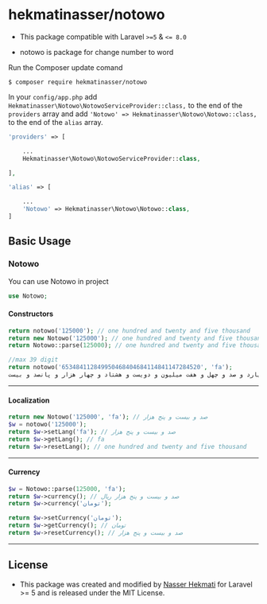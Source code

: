 hekmatinasser/notowo
======
- This package compatible with Laravel `>=5` & `<= 8.0`

- notowo is package for change number to word

Run the Composer update comand

    $ composer require hekmatinasser/notowo

In your `config/app.php` add `Hekmatinasser\Notowo\NotowoServiceProvider::class,` to the end of the `providers` array and add `'Notowo' => Hekmatinasser\Notowo\Notowo::class,` to the end of the `alias` array.

```php
'providers' => [

    ...
    Hekmatinasser\Notowo\NotowoServiceProvider::class,

],

'alias' => [

    ...
    'Notowo' => Hekmatinasser\Notowo\Notowo::class,
]
```

<a name="basic-usage"></a>
## Basic Usage

### Notowo
You can use Notowo in project
```php
use Notowo;
```

#### Constructors
```php
return notowo('125000'); // one hundred and twenty and five thousand
return new Notowo('125000'); // one hundred and twenty and five thousand
return Notowo::parse(125000); // one hundred and twenty and five thousand

//max 39 digit
return notowo('653484112849950468404684114841147284520', 'fa');
ششصد و پنجاه و سه دسیلیون و چهارصد و هشتاد و چهار نونیلیون و صد و دوازده اکتریلیون و هشتصد و چهل و نه سپتریلیون و نهصد و پنجاه سکستریلیون و چهارصد و شصت و هشت کوینتریلیون و چهارصد و چهار کادریلیون و ششصد و هشتاد و چهار تریلیون و صد و چهارده بیلیون و هشتصد و چهل و یک میلیارد و صد و چهل و هفت میلیون و دویست و هشتاد و چهار هزار و پانصد و بیست
```
---
#### Localization
```php
return new Notowo('125000', 'fa'); // صد و بیست و پنج هزار
$w = notowo('125000');
return $w->setLang('fa'); // صد و بیست و پنج هزار
return $w->getLang(); // fa
return $w->resetLang(); // one hundred and twenty and five thousand
```

---
#### Currency
```php
$w = Notowo::parse(125000, 'fa');
return $w->currency(); // صد و بیست و پنج هزار ریال
return $w->currency('تومان');

return $w->setCurrency('تومان'); 
return $w->getCurrency(); // تومان
return $w->resetCurrency(); // صد و بیست و پنج هزار
```

---
## License ##
-  This package was created and modified by [Nasser Hekmati](https://github.com/hekmatinasser) for Laravel >= 5 and is released under the MIT License.
